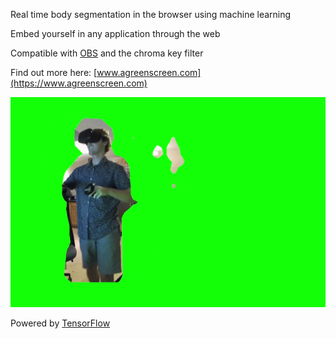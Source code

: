 Real time body segmentation in the browser using machine learning

Embed yourself in any application through the web 

Compatible with [OBS](https://obsproject.com/) and the chroma key filter

Find out more here: [www.agreenscreen.com](https://www.agreenscreen.com)

![](static/img/greenscreen_demo.gif)

Powered by [TensorFlow](https://www.tensorflow.org/)